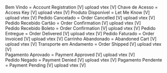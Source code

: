 Bem Vindo               =  Account Registration [V] upload vtex [V]
Chave de Acesso         =  Access Key           [V] upload vtex [V]
Produto Disponível      =  Let Me Know          [V] upload vtex [V]
Pedido Cancelado        =  Order Cancelled      [V] upload vtex [V]
Pedido Recebido Cartão  =  Order Confirmation   [V] upload vtex [V]  
Pedido Recebido Boleto  =  Order Confirmation   [V] upload vtex [V]
Pedido Entregue         =  Order Delivered      [V] upload vtex [V]
Pedido Faturado         =  Order Invoiced       [V] upload vtex [V]
Carrinho Abandonado     =  Abandoned Cart       [V] upload vtex [V]
Transporte em Andamento =  Order Shipped        [V] upload vtex [V]    
Pagamento Aprovado      =  Payment Approved     [V] upload vtex [V]  
Pedido Negado           =  Payment Denied       [V] upload vtex [V]
Pagamento Pendente      =  Payment Pending      [V] upload vtex [V]      
